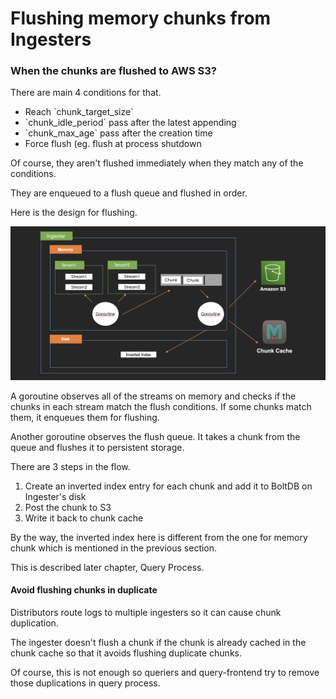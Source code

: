 # Flushing memory chunks from Ingesters

### When the chunks are flushed to AWS S3?

There are main 4 conditions for that.

* Reach \`chunk\_target\_size\`
* \`chunk\_idle\_period\` pass after the latest appending
* \`chunk\_max\_age\` pass after the creation time
* Force flush (eg. flush at process shutdown

Of course, they aren't flushed immediately when they match any of the conditions.

They are enqueued to a flush queue and flushed in order.

Here is the design for flushing.

![](../.gitbook/assets/ingestion-process-flush-design.png)

A goroutine observes all of the streams on memory and checks if the chunks in each stream match the flush conditions. If some chunks match them, it enqueues them for flushing.

Another goroutine observes the flush queue. It takes a chunk from the queue and flushes it to persistent storage.

There are 3 steps in the flow.

1. Create an inverted index entry for each chunk and add it to BoltDB on Ingester's disk
2. Post the chunk to S3
3. Write it back to chunk cache

By the way, the inverted index here is different from the one for memory chunk which is mentioned in the previous section.

This is described later chapter, Query Process.

#### Avoid flushing chunks in duplicate

Distributors route logs to multiple ingesters so it can cause chunk duplication.

The ingester doesn't flush a chunk if the chunk is already cached in the chunk cache so that it avoids flushing duplicate chunks.

Of course, this is not enough so queriers and query-frontend try to remove those duplications in query process.
